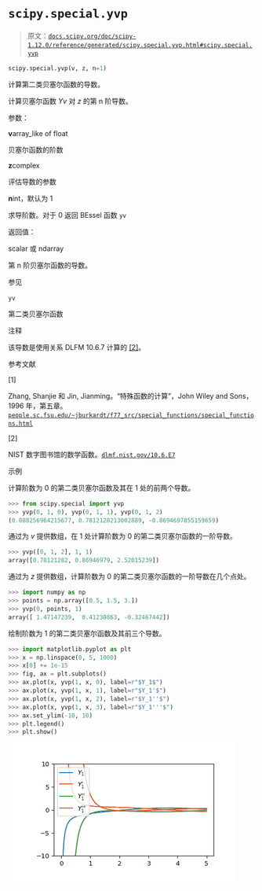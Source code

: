 # `scipy.special.yvp`

> 原文：[`docs.scipy.org/doc/scipy-1.12.0/reference/generated/scipy.special.yvp.html#scipy.special.yvp`](https://docs.scipy.org/doc/scipy-1.12.0/reference/generated/scipy.special.yvp.html#scipy.special.yvp)

```py
scipy.special.yvp(v, z, n=1)
```

计算第二类贝塞尔函数的导数。

计算贝塞尔函数 *Yv* 对 *z* 的第 n 阶导数。

参数：

**v**array_like of float

贝塞尔函数的阶数

**z**complex

评估导数的参数

**n**int，默认为 1

求导阶数。对于 0 返回 BEssel 函数 `yv`

返回值：

scalar 或 ndarray

第 n 阶贝塞尔函数的导数。

参见

`yv`

第二类贝塞尔函数

注释

该导数是使用关系 DLFM 10.6.7 计算的 [[2]](#rf20299e3027c-2)。

参考文献

[1]

Zhang, Shanjie 和 Jin, Jianming。“特殊函数的计算”，John Wiley and Sons，1996 年，第五章。[`people.sc.fsu.edu/~jburkardt/f77_src/special_functions/special_functions.html`](https://people.sc.fsu.edu/~jburkardt/f77_src/special_functions/special_functions.html)

[2]

NIST 数字图书馆的数学函数。[`dlmf.nist.gov/10.6.E7`](https://dlmf.nist.gov/10.6.E7)

示例

计算阶数为 0 的第二类贝塞尔函数及其在 1 处的前两个导数。

```py
>>> from scipy.special import yvp
>>> yvp(0, 1, 0), yvp(0, 1, 1), yvp(0, 1, 2)
(0.088256964215677, 0.7812128213002889, -0.8694697855159659) 
```

通过为 *v* 提供数组，在 1 处计算阶数为 0 的第二类贝塞尔函数的一阶导数。

```py
>>> yvp([0, 1, 2], 1, 1)
array([0.78121282, 0.86946979, 2.52015239]) 
```

通过为 *z* 提供数组，计算阶数为 0 的第二类贝塞尔函数的一阶导数在几个点处。

```py
>>> import numpy as np
>>> points = np.array([0.5, 1.5, 3.])
>>> yvp(0, points, 1)
array([ 1.47147239,  0.41230863, -0.32467442]) 
```

绘制阶数为 1 的第二类贝塞尔函数及其前三个导数。

```py
>>> import matplotlib.pyplot as plt
>>> x = np.linspace(0, 5, 1000)
>>> x[0] += 1e-15
>>> fig, ax = plt.subplots()
>>> ax.plot(x, yvp(1, x, 0), label=r"$Y_1$")
>>> ax.plot(x, yvp(1, x, 1), label=r"$Y_1'$")
>>> ax.plot(x, yvp(1, x, 2), label=r"$Y_1''$")
>>> ax.plot(x, yvp(1, x, 3), label=r"$Y_1'''$")
>>> ax.set_ylim(-10, 10)
>>> plt.legend()
>>> plt.show() 
```

![../../_images/scipy-special-yvp-1.png](img/af0003ee592da1baf75ab978a115a5f4.png)
